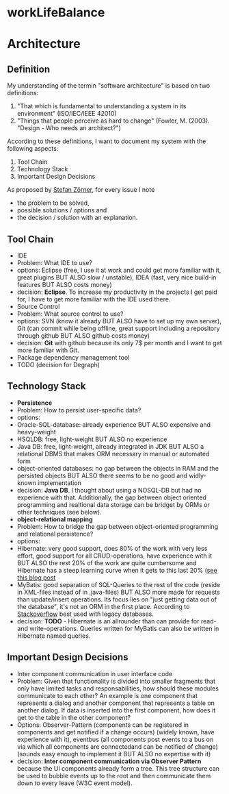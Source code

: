 workLifeBalance
===============

Architecture
============

Definition
----------

My understanding of the termin "software architecture" is based on two definitions:

1. "That which is fundamental to understanding a system in its environment" (ISO/IEC/IEEE 42010)
2. "Things that people perceive as hard to change" (Fowler, M. (2003). "Design - Who needs an architect?")
 
According to these definitions, I want to document my system with the following aspects:

1. Tool Chain
2. Technology Stack
3. Important Design Decisions

As proposed by [Stefan Zörner](http://www.dokchess.de/), for every issue I note
- the problem to be solved,
- possible solutions / options and
- the decision / solution with an explanation.


Tool Chain
-----------
- IDE
 - Problem: What IDE to use?
 - options: Eclipse (free, I use it at work and could get more familiar with it, great plugins BUT ALSO slow / unstable), IDEA (fast, very nice build-in features BUT ALSO costs money)
 - decision: **Eclipse**. To increase my productivity in the projects I get paid for, I have to get more familiar with the IDE used there.
- Source Control
 - Problem: What source control to use?
 - options: SVN (know it already BUT ALSO have to set up my own server), Git (can commit while being offline, great support including a repository through github BUT ALSO github costs money)
 - decision: **Git** with github because its only 7$ per month and I want to get more familiar with Git.
- Package dependency management tool 
 - TODO (decision for Degraph)

Technology Stack
----------------
- **Persistence**
 - Problem: How to persist user-specific data?
 - options: 
 - Oracle-SQL-database: already experience BUT ALSO expensive and heavy-weight
 - HSQLDB: free, light-weight BUT ALSO no experience
 - Java DB: free, light-weight, already integrated in JDK BUT ALSO a relational DBMS that makes ORM necessary in manual or automated form
 - object-oriented databases: no gap between the objects in RAM and the persisted objects BUT ALSO there seems to be no good and widly-known implementation
 - decision: **Java DB**. I thought about using a NOSQL-DB but had no experience with that. Additionally, the gap between object oriented programming and realtional data storage can be bridget by ORMs or other techniques (see below).
- **object-relational mapping**
 - Problem: How to bridge the gap between object-oriented programming and relational persistence?
 - options: 
 - Hibernate: very good support, does 80% of the work with very less effort, good support for all CRUD-operations, have experience with it BUT ALSO the rest 20% of the work are quite cumbersome and Hibernate has a steep learning curve when it gets to this last 20% ([see this blog post](http://hallofthemountainking.wordpress.com/2011/11/11/now-why-am-i-so-much-in-love-with-mybatis/)
 - MyBatis: good separation of SQL-Queries to the rest of the code (reside in XML-files instead of in .java-files) BUT ALSO more made for requests than update/insert operations. Its focus lies on "just getting data out of the database", it's not an ORM in the first place. According to [Stackoverflow](http://programmers.stackexchange.com/questions/158109/what-are-the-advantages-of-mybatis-over-hibernate) best used with legacy databases.
 - decision: **TODO** - Hibernate is an allrounder than can provide for read- and write-operations. Queries written for MyBatis can also be written in Hibernate named queries.

Important Design Decisions
----------------
- Inter component communication in user interface code
 - Problem: Given that functionality is divided into smaller fragments that only have limited tasks and responsabilities, how should these modules communicate to each other? An example is one component that represents a dialog and another component that represents a table on another dialog. If data is inserted into the first component, how does it get to the table in the other component?
 - Options: Observer-Pattern (components can be registered in components and get notified if a change occurs) (widely known, have experience with it), eventbus (all components post events to a bus on via which all components are connectedand can be notified of change) (sounds easy enough to implement it BUT ALSO no expertise with it)
 - decision: **Inter component communication via Observer Pattern** because the UI components already form a tree. This tree structure can be used to bubble events up to the root and then communicate them down to every leave (W3C event model).
